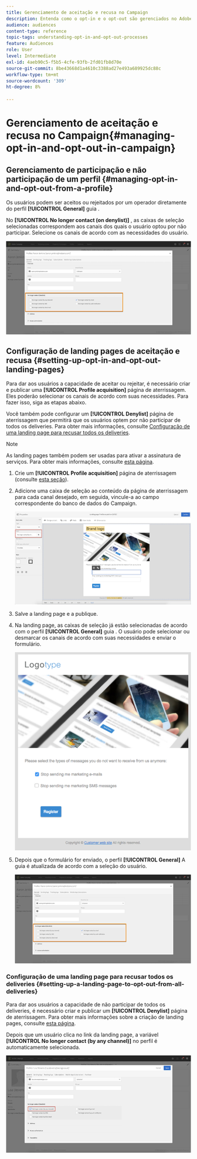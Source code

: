 ```yaml
---
title: Gerenciamento de aceitação e recusa no Campaign
description: Entenda como o opt-in e o opt-out são gerenciados no Adobe Campaign.
audience: audiences
content-type: reference
topic-tags: understanding-opt-in-and-opt-out-processes
feature: Audiences
role: User
level: Intermediate
exl-id: 4aeb90c5-f5b5-4cfe-93fb-2fd01fb8d70e
source-git-commit: 8be43668d1a4610c3388ad27e493a689925dc88c
workflow-type: tm+mt
source-wordcount: '309'
ht-degree: 8%

---
```


# Gerenciamento de aceitação e recusa no Campaign{#managing-opt-in-and-opt-out-in-campaign}

## Gerenciamento de participação e não participação de um perfil {#managing-opt-in-and-opt-out-from-a-profile}

Os usuários podem ser aceitos ou rejeitados por um operador diretamente do perfil **[!UICONTROL General]** guia .

No **[!UICONTROL No longer contact (on denylist)]** , as caixas de seleção selecionadas correspondem aos canais dos quais o usuário optou por não participar. Selecione os canais de acordo com as necessidades do usuário.

![](assets/optin_landingpage_3.png)

## Configuração de landing pages de aceitação e recusa {#setting-up-opt-in-and-opt-out-landing-pages}

Para dar aos usuários a capacidade de aceitar ou rejeitar, é necessário criar e publicar uma **[!UICONTROL Profile acquisition]** página de aterrissagem. Eles poderão selecionar os canais de acordo com suas necessidades. Para fazer isso, siga as etapas abaixo.

Você também pode configurar um **[!UICONTROL Denylist]** página de aterrissagem que permitirá que os usuários optem por não participar de todos os deliveries. Para obter mais informações, consulte [Configuração de uma landing page para recusar todos os deliveries](#setting-up-a-landing-page-to-opt-out-from-all-deliveries).

>[!NOTE]
>
>As landing pages também podem ser usadas para ativar a assinatura de serviços. Para obter mais informações, consulte [esta página](../../channels/using/configuring-landing-page.md#linking-a-landing-page-to-a-service).

1. Crie um **[!UICONTROL Profile acquisition]** página de aterrissagem (consulte [esta seção](../../channels/using/getting-started-with-landing-pages.md)).
1. Adicione uma caixa de seleção ao conteúdo da página de aterrissagem para cada canal desejado, em seguida, vincule-a ao campo correspondente do banco de dados do Campaign.

   ![](assets/optin_landingpage_1.png)

1. Salve a landing page e a publique.
1. Na landing page, as caixas de seleção já estão selecionadas de acordo com o perfil **[!UICONTROL General]** guia . O usuário pode selecionar ou desmarcar os canais de acordo com suas necessidades e enviar o formulário.

   ![](assets/optin_landingpage_2.png)

1. Depois que o formulário for enviado, o perfil **[!UICONTROL General]** A guia é atualizada de acordo com a seleção do usuário.

   ![](assets/optin_landingpage_3.png)

### Configuração de uma landing page para recusar todos os deliveries {#setting-up-a-landing-page-to-opt-out-from-all-deliveries}

Para dar aos usuários a capacidade de não participar de todos os deliveries, é necessário criar e publicar um **[!UICONTROL Denylist]** página de aterrissagem. Para obter mais informações sobre a criação de landing pages, consulte [esta página](../../channels/using/getting-started-with-landing-pages.md).

Depois que um usuário clica no link da landing page, a variável **[!UICONTROL No longer contact (by any channel)]** no perfil é automaticamente selecionada.

![](assets/blocklisting_allchannels.png)
